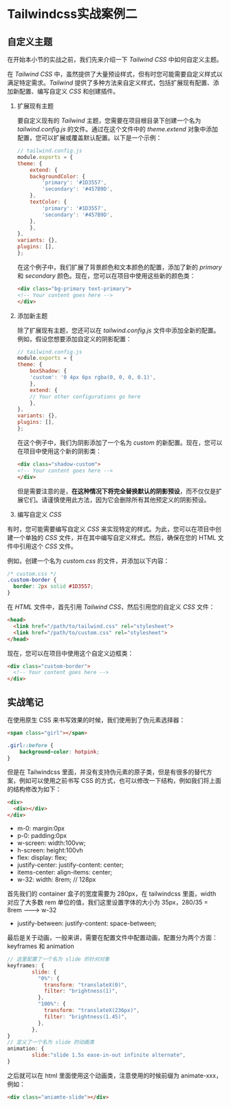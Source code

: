 # Tailwindcss实战案例二

## 自定义主题

在开始本小节的实战之前，我们先来介绍一下 *Tailwind CSS* 中如何自定义主题。

在 *Tailwind CSS* 中，虽然提供了大量预设样式，但有时您可能需要自定义样式以满足特定需求。*Tailwind* 提供了多种方法来自定义样式，包括扩展现有配置、添加新配置、编写自定义 *CSS* 和创建插件。

1. 扩展现有主题

    要自定义现有的 *Tailwind* 主题，您需要在项目根目录下创建一个名为 *tailwind.config.js* 的文件。通过在这个文件中的 *theme.extend* 对象中添加配置，您可以扩展或覆盖默认配置。以下是一个示例：

    ```js
    // tailwind.config.js
    module.exports = {
    theme: {
        extend: {
        backgroundColor: {
            'primary': '#1D3557',
            'secondary': '#457B9D',
        },
        textColor: {
            'primary': '#1D3557',
            'secondary': '#457B9D',
        },
        },
    },
    variants: {},
    plugins: [],
    };
    ```

    在这个例子中，我们扩展了背景颜色和文本颜色的配置，添加了新的 *primary* 和 *secondary* 颜色。现在，您可以在项目中使用这些新的颜色类：

    ```html
    <div class="bg-primary text-primary">
    <!-- Your content goes here -->
    </div>
    ```

2. 添加新主题

    除了扩展现有主题，您还可以在 *tailwind.config.js* 文件中添加全新的配置。例如，假设您想要添加自定义的阴影配置：

    ```js
    // tailwind.config.js
    module.exports = {
    theme: {
        boxShadow: {
        'custom': '0 4px 6px rgba(0, 0, 0, 0.1)',
        },
        extend: {
        // Your other configurations go here
        },
    },
    variants: {},
    plugins: [],
    };
    ```

    在这个例子中，我们为阴影添加了一个名为 *custom* 的新配置。现在，您可以在项目中使用这个新的阴影类：

    ```html
    <div class="shadow-custom">
    <!-- Your content goes here -->
    </div>
    ```

    但是需要注意的是，**在这种情况下将完全替换默认的阴影预设**，而不仅仅是扩展它们。请谨慎使用此方法，因为它会删除所有其他预定义的阴影预设。

3. 编写自定义 *CSS*

有时，您可能需要编写自定义 *CSS* 来实现特定的样式。为此，您可以在项目中创建一个单独的 *CSS* 文件，并在其中编写自定义样式。然后，确保在您的 HTML 文件中引用这个 *CSS* 文件。

例如，创建一个名为 *custom.css* 的文件，并添加以下内容：

```css
/* custom.css */
.custom-border {
  border: 2px solid #1D3557;
}
```

在 *HTML* 文件中，首先引用 *Tailwind CSS*，然后引用您的自定义 *CSS* 文件：

```html
<head>
  <link href="/path/to/tailwind.css" rel="stylesheet">
  <link href="/path/to/custom.css" rel="stylesheet">
</head>
```

现在，您可以在项目中使用这个自定义边框类：

```html
<div class="custom-border">
  <!-- Your content goes here -->
</div>
```

## 实战笔记

在使用原生 CSS 来书写效果的时候，我们使用到了伪元素选择器：

```html
<span class="girl"></span>
```

```css
.girl::before {
    background-color: hotpink;
}
```

但是在 Tailwindcss 里面，并没有支持伪元素的原子类，但是有很多的替代方案，例如可以使用之前书写 CSS 的方式，也可以修改一下结构，例如我们将上面的结构修改为如下：

```html
<div>
  <div></div>
</div>
```

- m-0: margin:0px
- p-0: padding:0px
- w-screen: width:100vw;
- h-screen: height:100vh
- flex: display: flex;
- justify-center: justify-content: center;
- items-center: align-items: center;
- w-32: width: 8rem; // 128px

首先我们的 container 盒子的宽度需要为 280px，在 tailwindcss 里面，width 对应了大多数 rem 单位的值，我们这里设置字体的大小为 35px，280/35 = 8rem ---> w-32

- justify-between: justify-content: space-between;

最后是关于动画，一般来讲，需要在配置文件中配置动画，配置分为两个方面：keyframes 和 animation

```js
// 这里配置了一个名为 slide 的针对对象
keyframes: {
        slide: {
          "0%": {
            transform: "translateX(0)",
            filter: "brightness(1)",
          },
          "100%": {
            transform: "translateX(236px)",
            filter: "brightness(1.45)",
          },
        },
}
// 定义了一个名为 slide 的动画类
animation: {
        slide:"slide 1.5s ease-in-out infinite alternate",
}
```

之后就可以在 html 里面使用这个动画类，注意使用的时候前缀为 animate-xxx，例如：

```html
<div class="aniamte-slide"></div>
```
